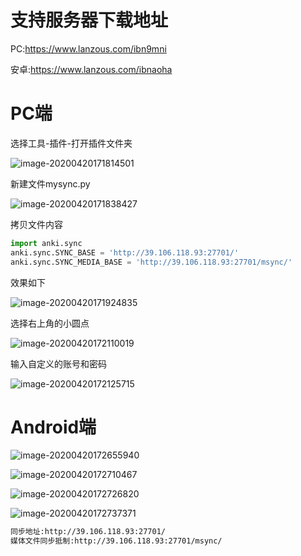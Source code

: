 # 支持服务器下载地址

PC:https://www.lanzous.com/ibn9mni

安卓:https://www.lanzous.com/ibnaoha

# PC端

选择工具-插件-打开插件文件夹

![image-20200420171814501](https://sumomoriaty.oss-cn-beijing.aliyuncs.com/image-20200420171814501.png)

新建文件mysync.py

![image-20200420171838427](https://sumomoriaty.oss-cn-beijing.aliyuncs.com/image-20200420171838427.png)

拷贝文件内容

```python
import anki.sync
anki.sync.SYNC_BASE = 'http://39.106.118.93:27701/'
anki.sync.SYNC_MEDIA_BASE = 'http://39.106.118.93:27701/msync/'
```

效果如下

![image-20200420171924835](https://sumomoriaty.oss-cn-beijing.aliyuncs.com/image-20200420171924835.png)

选择右上角的小圆点

![image-20200420172110019](https://sumomoriaty.oss-cn-beijing.aliyuncs.com/image-20200420172110019.png)



输入自定义的账号和密码

![image-20200420172125715](https://sumomoriaty.oss-cn-beijing.aliyuncs.com/image-20200420172125715.png)

# Android端

![image-20200420172655940](https://sumomoriaty.oss-cn-beijing.aliyuncs.com/image-20200420172655940.png)

![image-20200420172710467](https://sumomoriaty.oss-cn-beijing.aliyuncs.com/image-20200420172710467.png)

![image-20200420172726820](https://sumomoriaty.oss-cn-beijing.aliyuncs.com/image-20200420172726820.png)

![image-20200420172737371](https://sumomoriaty.oss-cn-beijing.aliyuncs.com/image-20200420172737371.png)

```xml
同步地址:http://39.106.118.93:27701/
媒体文件同步抵制:http://39.106.118.93:27701/msync/
```

